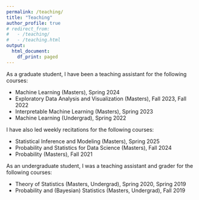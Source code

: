 ```yaml
---
permalink: /teaching/
title: "Teaching"
author_profile: true
# redirect_from: 
#   - /teaching/
#   - /teaching.html
output:
  html_document:
    df_print: paged
---
```


As a graduate student, I have been a teaching assistant for the following courses:
* Machine Learning (Masters), Spring 2024
* Exploratory Data Analysis and Visualization (Masters), Fall 2023, Fall 2022
* Interpretable Machine Learning (Masters), Spring 2023
* Machine Learning (Undergrad), Spring 2022

I have also led weekly recitations for the following courses:
* Statistical Inference and Modeling (Masters), Spring 2025
* Probability and Statistics for Data Science (Masters), Fall 2024
* Probability (Masters), Fall 2021

As an undergraduate student, I was a teaching assistant and grader for the following courses:
* Theory of Statistics (Masters, Undergrad), Spring 2020, Spring 2019
* Probability and (Bayesian) Statistics (Masters, Undergrad), Fall 2019
